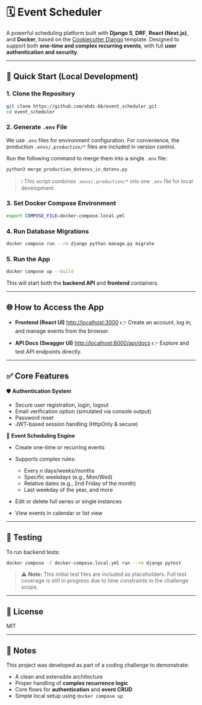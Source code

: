 # 🗓️ Event Scheduler

A powerful scheduling platform built with **Django 5**, **DRF**, **React (Next.js)**, and **Docker**, based on the [Cookiecutter Django](https://github.com/cookiecutter/cookiecutter-django/) template. Designed to support both **one-time and complex recurring events**, with full **user authentication and security**.

---

## 🚀 Quick Start (Local Development)

### 1. Clone the Repository

```bash
git clone https://github.com/abdi-bb/event_scheduler.git
cd event_scheduler
````

### 2. Generate `.env` File

We use `.env` files for environment configuration. For convenience, the production `.envs/.production/*` files are included in version control.

Run the following command to merge them into a single `.env` file:

```bash
python3 merge_production_dotenvs_in_dotenv.py
```

> ℹ️ This script combines `.envs/.production/*` into one `.env` file for local development.

### 3. Set Docker Compose Environment

```bash
export COMPOSE_FILE=docker-compose.local.yml
```

### 4. Run Database Migrations

```bash
docker compose run --rm django python manage.py migrate
```

### 5. Run the App

```bash
docker compose up --build
```

This will start both the **backend API** and **frontend** containers.

---

## 🌐 How to Access the App

* **Frontend (React UI)**
  [http://localhost:3000](http://localhost:3000)
  👉 Create an account, log in, and manage events from the browser.

* **API Docs (Swagger UI)**
  [http://localhost:8000/api/docs](http://localhost:8000/api/docs)
  👉 Explore and test API endpoints directly.

---

## ✅ Core Features

🛡 **Authentication System**

* Secure user registration, login, logout
* Email verification option (simulated via console output)
* Password reset
* JWT-based session handling (HttpOnly & secure)

📆 **Event Scheduling Engine**

* Create one-time or recurring events
* Supports complex rules:

  * Every *n* days/weeks/months
  * Specific weekdays (e.g., Mon/Wed)
  * Relative dates (e.g., 2nd Friday of the month)
  * Last weekday of the year, and more
* Edit or delete full series or single instances
* View events in calendar or list view

---

## 🧪 Testing

To run backend tests:

```bash
docker compose -f docker-compose.local.yml run --rm django pytest
```

> ⚠️ **Note:** This initial test files are included as placeholders. Full test coverage is still in progress due to time constraints in the challenge scope.

---

## 📝 License

MIT

---

## 📌 Notes

This project was developed as part of a coding challenge to demonstrate:

* A clean and extensible architecture
* Proper handling of **complex recurrence logic**
* Core flows for **authentication** and **event CRUD**
* Simple local setup using `docker compose up`
